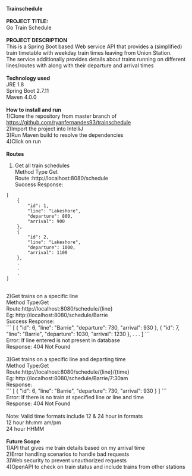 <b>Trainschedule</b><br />
</br>
<b>PROJECT TITLE: </b><br />
Go Train Schedule<br />
</br>
<b>PROJECT DESCRIPTION</b><br />
This is a Spring Boot based Web service API that provides a (simplified) train timetable with weekday train 
times leaving from Union Station.<br />
The service additionally provides details about trains running on different lines/routes with along with their departure and arrival times<br />
</br>
<b>Technology used</b><br />
JRE 1.8<br />
Spring Boot 2.7.11<br />
Maven 4.0.0<br />
</br>
<b>How to install and run</b><br />
1)Clone the repository from master branch of https://github.com/ryanfernandes93/trainschedule<br />
2)Import the project into IntelliJ<br />
3)Run Maven build to resolve the dependencies<br />
4)Click on run<br />
</br>
<b>Routes</b><br />
1) Get all train schedules<br />
Method Type Get<br />
Route :http://localhost:8080/schedule<br />
Success Response:<br />
```
[
    {
        "id": 1,
        "line": "Lakeshore",
        "departure": 800,
        "arrival": 900
    },
    {
        "id": 2,
        "line": "Lakeshore",
        "departure": 1000,
        "arrival": 1100
    },
    .
	.
	.
]
```
</br>
2)Get trains on a specific line<br />
Method Type:Get<br />
Route:http://localhost:8080/schedule/{line}<br />
Eg: http://localhost:8080/schedule/Barrie<br />
Success Response:<br />
```
[
    {
        "id": 6,
        "line": "Barrie",
        "departure": 730,
        "arrival": 930
    },
    {
        "id": 7,
        "line": "Barrie",
        "departure": 1030,
        "arrival": 1230
    },
    .
    .
    .
]
```
</br>
Error: If line entered is not present in database<br />
Response: 404 Not Found<br />
</br>
3)Get trains on a specific line and departing time<br /> 
Method Type:Get<br />
Route:http://localhost:8080/schedule/{line}/{time}<br />
Eg: http://localhost:8080/schedule/Barrie/7:30am<br />
Response:<br />
```
[
    {
        "id": 6,
        "line": "Barrie",
        "departure": 730,
        "arrival": 930
    }
]
```
</br>
Error: If there is no train at specified line or line and time<br />
Response: 404 Not Found<br />
<br />
Note: Valid time formats include 12 & 24 hour in formats<br />
12 hour hh:mm am/pm<br />
24 hour HHMM<br />
</br>
<b>Future Scope</b><br />
1)API that gives me train details based on my arrival time<br />
2)Error handling scenarios to handle bad requests<br />
3)Web security to prevent unauthorized requests<br />
4)OpenAPI to check on train status and include trains from other stations<br />

 
